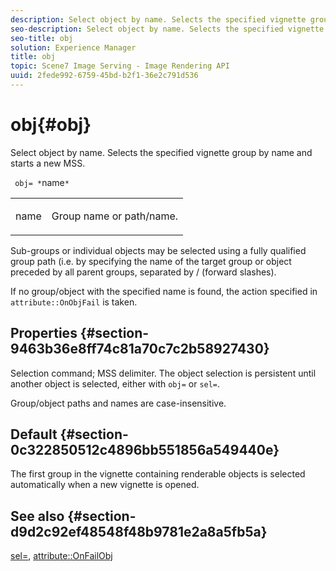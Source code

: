 ```yaml
---
description: Select object by name. Selects the specified vignette group by name and starts a new MSS.
seo-description: Select object by name. Selects the specified vignette group by name and starts a new MSS.
seo-title: obj
solution: Experience Manager
title: obj
topic: Scene7 Image Serving - Image Rendering API
uuid: 2fede992-6759-45bd-b2f1-36e2c791d536
---
```


# obj{#obj}

Select object by name. Selects the specified vignette group by name and starts a new MSS.

 ` obj= *`name`*`

<table id="simpletable_6E0DA6CBCDCF4CDDAFA5A4C38E0D5FC5"> 
 <tr class="strow"> 
  <td class="stentry"> <p> <span class="codeph"> <span class="varname"> name </span> </span> </p> </td> 
  <td class="stentry"> <p>Group name or path/name. </p> </td> 
 </tr> 
</table>

Sub-groups or individual objects may be selected using a fully qualified group path (i.e. by specifying the name of the target group or object preceded by all parent groups, separated by / (forward slashes).

If no group/object with the specified name is found, the action specified in `attribute::OnObjFail` is taken.

## Properties {#section-9463b36e8ff74c81a70c7c2b58927430}

Selection command; MSS delimiter. The object selection is persistent until another object is selected, either with `obj=` or `sel=`.

Group/object paths and names are case-insensitive.

## Default {#section-0c322850512c4896bb551856a549440e}

The first group in the vignette containing renderable objects is selected automatically when a new vignette is opened.

## See also {#section-d9d2c92ef48548f48b9781e2a8a5fb5a}

[sel=](../../../../../ir-api/http-protocol/image-rendering-api-ref/c-ir-http-protocol-ref/c-ir-http-protocol-command-reference/r-ir-sel.md#reference-01322c58d414481385c29fcdd27a090b), [attribute::OnFailObj](../../../../../ir-api/material-cat/image-rendering-api-ref/c-ir-material-catalog/c-ir-attributes-reference/r-ir-onfailobj.md#reference-4c6ba90418e84da5831f8573bbbf2c8d) 
